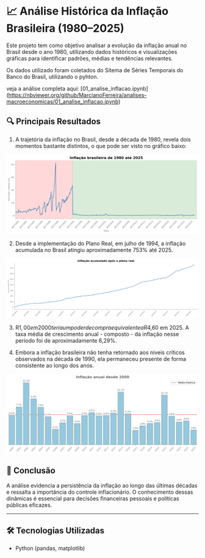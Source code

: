 # 📈 Análise Histórica da Inflação Brasileira (1980–2025)

Este projeto tem como objetivo analisar a evolução da inflação anual no Brasil desde o ano 1980, utilizando dados históricos e visualizações gráficas para identificar padrões, médias e tendências relevantes.

Os dados utilizado foram coletados do Sitema de Séries Temporais do Banco do Brasil, utilizando o pyhton.

veja a análise completa aqui: [01_analise_inflacao.ipynb] (https://nbviewer.org/github/MarcianoFerreira/analises-macroeconomicas/01_analise_inflacao.ipynb)

## 🔍 Principais Resultados
1. A trajetória da inflação no Brasil, desde a década de 1980, revela dois momentos bastante distintos, o que pode ser visto no gráfico baixo:

![Inflação mensal entre 1980 a 1990](imagens/Grafico_02.png)

2. Desde a implementação do Plano Real, em julho de 1994, a inflação acumulada no Brasil atingiu aproximadamente 753% até 2025.

![Inflação mensal acumualada desde 1994](imagens/Grafico_04.png)

3. R$1,00 em 2000 teria um poder de compra equivalente a R$4,60 em 2025.  A taxa média de crescimento anual - composto - da inflação nesse período foi de aproximadamente 6,29%.

4. Embora a inflação brasileira não tenha retornado aos níveis críticos observados na década de 1990, ela permaneceu presente de forma consistente ao longo dos anos.

![Inflação anual](imagens/Grafico_06.png)

## 📌 Conclusão

A análise evidencia a persistência da inflação ao longo das últimas décadas e ressalta a importância do controle inflacionário. O conhecimento dessas dinâmicas é essencial para decisões financeiras pessoais e políticas públicas eficazes.

---

## 🛠️ Tecnologias Utilizadas

- Python (pandas, matplotlib)